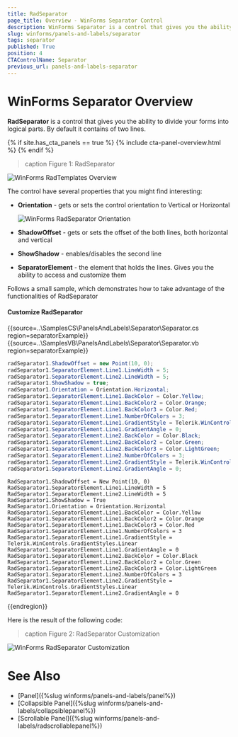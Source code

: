 ```yaml
---
title: RadSeparator
page_title: Overview - WinForms Separator Control
description: WinForms Separator is a control that gives you the ability to divide your forms into logical parts. 
slug: winforms/panels-and-labels/separator
tags: separator
published: True
position: 4
CTAControlName: Separator
previous_url: panels-and-labels-separator
---
```


# WinForms Separator Overview

**RadSeparator** is a control that gives you the ability to divide your forms into logical parts. By default it contains of two lines.

{% if site.has_cta_panels == true %}
{% include cta-panel-overview.html %}
{% endif %}

>caption Figure 1: RadSeparator

![WinForms RadTemplates Overview](images/panels-and-labels-separator001.png)

The control have several properties that you might find interesting:

* __Orientation__ - gets or sets the control orientation to Vertical or Horizontal

    ![WinForms RadSeparator Orientation](images/panels-and-labels-separator002.png)

* __ShadowOffset__ - gets or sets the offset of the both lines, both horizontal and vertical

* __ShowShadow__ - enables/disables the second line

* __SeparatorElement__ - the element that holds the lines. Gives you the ability to access and customize them

Follows a small sample, which demonstrates how to take advantage of the functionalities of RadSeparator

#### Customize RadSeparator

{{source=..\SamplesCS\PanelsAndLabels\Separator\Separator.cs region=separatorExample}} 
{{source=..\SamplesVB\PanelsAndLabels\Separator\Separator.vb region=separatorExample}} 

````C#
radSeparator1.ShadowOffset = new Point(10, 0);
radSeparator1.SeparatorElement.Line1.LineWidth = 5;
radSeparator1.SeparatorElement.Line2.LineWidth = 5;
radSeparator1.ShowShadow = true;
radSeparator1.Orientation = Orientation.Horizontal;
radSeparator1.SeparatorElement.Line1.BackColor = Color.Yellow;
radSeparator1.SeparatorElement.Line1.BackColor2 = Color.Orange;
radSeparator1.SeparatorElement.Line1.BackColor3 = Color.Red;
radSeparator1.SeparatorElement.Line1.NumberOfColors = 3;
radSeparator1.SeparatorElement.Line1.GradientStyle = Telerik.WinControls.GradientStyles.Linear;
radSeparator1.SeparatorElement.Line1.GradientAngle = 0;
radSeparator1.SeparatorElement.Line2.BackColor = Color.Black;
radSeparator1.SeparatorElement.Line2.BackColor2 = Color.Green;
radSeparator1.SeparatorElement.Line2.BackColor3 = Color.LightGreen;
radSeparator1.SeparatorElement.Line2.NumberOfColors = 3;
radSeparator1.SeparatorElement.Line2.GradientStyle = Telerik.WinControls.GradientStyles.Linear;
radSeparator1.SeparatorElement.Line2.GradientAngle = 0;

````
````VB.NET
RadSeparator1.ShadowOffset = New Point(10, 0)
RadSeparator1.SeparatorElement.Line1.LineWidth = 5
RadSeparator1.SeparatorElement.Line2.LineWidth = 5
RadSeparator1.ShowShadow = True
RadSeparator1.Orientation = Orientation.Horizontal
RadSeparator1.SeparatorElement.Line1.BackColor = Color.Yellow
RadSeparator1.SeparatorElement.Line1.BackColor2 = Color.Orange
RadSeparator1.SeparatorElement.Line1.BackColor3 = Color.Red
RadSeparator1.SeparatorElement.Line1.NumberOfColors = 3
RadSeparator1.SeparatorElement.Line1.GradientStyle = Telerik.WinControls.GradientStyles.Linear
RadSeparator1.SeparatorElement.Line1.GradientAngle = 0
RadSeparator1.SeparatorElement.Line2.BackColor = Color.Black
RadSeparator1.SeparatorElement.Line2.BackColor2 = Color.Green
RadSeparator1.SeparatorElement.Line2.BackColor3 = Color.LightGreen
RadSeparator1.SeparatorElement.Line2.NumberOfColors = 3
RadSeparator1.SeparatorElement.Line2.GradientStyle = Telerik.WinControls.GradientStyles.Linear
RadSeparator1.SeparatorElement.Line2.GradientAngle = 0

````

{{endregion}} 

Here is the result of the following code:

>caption Figure 2: RadSeparator Customization

![WinForms RadSeparator Customization](images/panels-and-labels-separator003.png)

# See Also

* [Panel]({%slug winforms/panels-and-labels/panel%})
* [Collapsible Panel]({%slug winforms/panels-and-labels/collapsiblepanel%})
* [Scrollable Panel]({%slug winforms/panels-and-labels/radscrollablepanel%})
